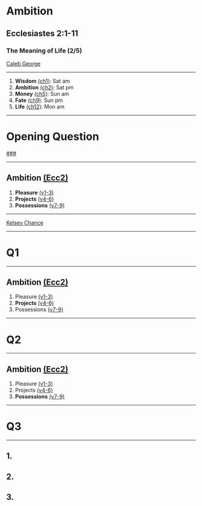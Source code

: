 <!-- .slide: <%= bg("unsplash-URmkfvtK3Qw-freeway.jpg") %> id="title" -->
# Ambition
## Ecclesiastes 2:1-11
### The Meaning of Life (2/5)

[Caleb George](https://unsplash.com/photos/URmkfvtK3Qw "caption")

---
<!-- .slide: <%= bg("unsplash-p0W9Q9gei4g-silhouette.jpg") %> id="series" class="outline" -->
1. **Wisdom** [(ch1)](# "ref"): Sat am
1. **Ambition** [(ch2)](# "ref"): Sat pm
1. **Money** [(ch5)](# "ref"): Sun am
1. **Fate** [(ch9)](# "ref"): Sun pm
1. **Life** [(ch12)](# "ref"): Mon am

---
<!-- .slide: data-background="white" -->
# Opening **Question**

[###](#/outline "secret")

---
<!-- .slide: <%= bg("unsplash-URmkfvtK3Qw-freeway.jpg") %> id="outline" class="outline" -->
## Ambition [(Ecc2)](# "ref")
1. **Pleasure** [(v1-3)](# "ref")
1. **Projects** [(v4-6)](# "ref")
1. **Possessions** [(v7-9)](# "ref")

---
<!-- .slide: <%= bg("unsplash-tAH2cA_BL5g-wine_friends.jpg") %> -->

[Kelsey Chance](https://unsplash.com/photos/tAH2cA_BL5g "caption")

---
<!-- .slide: data-background="white" -->
# Q1

---
<!-- .slide: <%= bg("unsplash-URmkfvtK3Qw-freeway.jpg") %> class="outline" -->
## Ambition [(Ecc2)](# "ref")
1. Pleasure [(v1-3)](# "ref")
1. **Projects** [(v4-6)](# "ref")
1. Possessions [(v7-9)](# "ref")

---
<!-- .slide: data-background="white" -->
# Q2

---
<!-- .slide: <%= bg("unsplash-URmkfvtK3Qw-freeway.jpg") %> class="outline" -->
## Ambition [(Ecc2)](# "ref")
1. Pleasure [(v1-3)](# "ref")
1. Projects [(v4-6)](# "ref")
1. **Possessions** [(v7-9)](# "ref")

---
<!-- .slide: data-background="white" -->
# Q3

---
<!-- .slide: data-background="white" -->
## 1.
## 2.
## 3.

